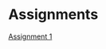 # Assignments
[Assignment 1](https://github.com/u1278568/Assignments/blob/master/Assignment_week_2%20(1).ipynb)

